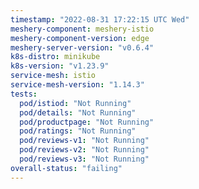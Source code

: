 ```yaml
---
timestamp: "2022-08-31 17:22:15 UTC Wed"
meshery-component: meshery-istio
meshery-component-version: edge
meshery-server-version: "v0.6.4"
k8s-distro: minikube
k8s-version: "v1.23.9"
service-mesh: istio
service-mesh-version: "1.14.3"
tests:
  pod/istiod: "Not Running"
  pod/details: "Not Running"
  pod/productpage: "Not Running"
  pod/ratings: "Not Running"
  pod/reviews-v1: "Not Running"
  pod/reviews-v2: "Not Running"
  pod/reviews-v3: "Not Running"
overall-status: "failing"
---
```

